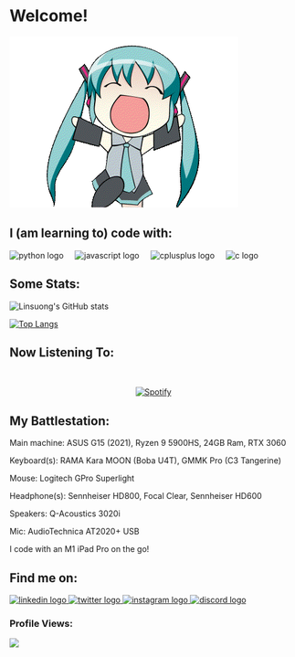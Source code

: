 # Welcome!

![Miku Hi GIF](https://github.com/linsuong/linsuong/blob/main/miku%20hi.gif) 

## I (am learning to) code with:
<div align="left">
  <img src="https://cdn.jsdelivr.net/gh/devicons/devicon/icons/python/python-original.svg" height="40" alt="python logo"  />
  <img width="12" />
  <img src="https://cdn.jsdelivr.net/gh/devicons/devicon/icons/javascript/javascript-original.svg" height="40" alt="javascript logo"  />
  <img width="12" />
  <img src="https://cdn.jsdelivr.net/gh/devicons/devicon/icons/cplusplus/cplusplus-plain.svg" height="40" alt="cplusplus logo"  />
  <img width="12" />
  <img src="https://cdn.jsdelivr.net/gh/devicons/devicon/icons/c/c-plain.svg" height="40" alt="c logo"  />
</div>

## Some Stats:

![Linsuong's GitHub stats](https://github-readme-stats.vercel.app/api?username=linsuong&show=reviewsprs_merged,prs_merged_percentage&show_icons=true&theme=transparent&locale=en&hide_border=false&order=1)
  
[![Top Langs](https://github-readme-stats.vercel.app/api/top-langs/?username=linsuong&theme=transparent)](https://github.com/linsuong/github-readme-stats)


## Now Listening To:
&nbsp;<div align="center">
  [![Spotify](https://linsuong.vercel.app/api/spotify?background_color=0d1117&border_color=ffffff)](https://open.spotify.com/user/0m5y60fqne3yv9p60mouq28zc)
</div>

## My Battlestation:
Main machine: ASUS G15 (2021), Ryzen 9 5900HS, 24GB Ram, RTX 3060

Keyboard(s): RAMA Kara MOON (Boba U4T), GMMK Pro (C3 Tangerine)

Mouse: Logitech GPro Superlight

Headphone(s): Sennheiser HD800, Focal Clear, Sennheiser HD600

Speakers: Q-Acoustics 3020i

Mic: AudioTechnica AT2020+ USB

I code with an M1 iPad Pro on the go!

## Find me on:
<div align="left">
  <a href="https://www.linkedin.com/in/chin-phin-ong-32502125a" target="_blank">
    <img src="https://raw.githubusercontent.com/maurodesouza/profile-readme-generator/master/src/assets/icons/social/linkedin/default.svg" width="52" height="40" alt="linkedin logo"  />
  </a>
  <a href="https://twitter.com/linusong_phys" target="_blank">
    <img src="https://raw.githubusercontent.com/maurodesouza/profile-readme-generator/master/src/assets/icons/social/twitter/default.svg" width="52" height="40" alt="twitter logo"  />
  </a>
  <a href="https://www.instagram.com/linusong/" target="_blank">
    <img src="https://raw.githubusercontent.com/maurodesouza/profile-readme-generator/master/src/assets/icons/social/instagram/default.svg" width="52" height="40" alt="instagram logo"  />
  </a>
  <a href="discordapp.com/users/386859915156914181" target="_blank">
    <img src="https://raw.githubusercontent.com/maurodesouza/profile-readme-generator/master/src/assets/icons/social/discord/default.svg" width="52" height="40" alt="discord logo"  />
  </a>
</div>

### Profile Views:
<div align="left">
  <img src="https://profile-counter.glitch.me/linsuong/count.svg?"  />
</div>

